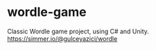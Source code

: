 # wordle-game
Classic Wordle game project, using C# and Unity.
https://simmer.io/@gulceyazici/wordle
